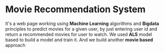 # Movie Recommendation System
It's a web page working using **Machine Learning** algorithms and **Bigdata** principles to predict movies for a given user, by just entering user id
and return a recommended movies for user to watch. We used **ALS** model based to build a model and train it. And we build another **movie based** approach 
